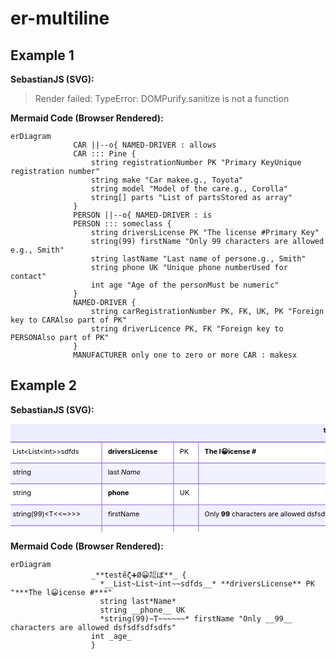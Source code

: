 # er-multiline

## Example 1

**SebastianJS (SVG):**

> Render failed: TypeError: DOMPurify.sanitize is not a function

**Mermaid Code (Browser Rendered):**

```mermaid
erDiagram
              CAR ||--o{ NAMED-DRIVER : allows
              CAR ::: Pine {
                  string registrationNumber PK "Primary KeyUnique registration number"
                  string make "Car makee.g., Toyota"
                  string model "Model of the care.g., Corolla"
                  string[] parts "List of partsStored as array"
              }
              PERSON ||--o{ NAMED-DRIVER : is
              PERSON ::: someclass {
                  string driversLicense PK "The license #Primary Key"
                  string(99) firstName "Only 99 characters are allowed  e.g., Smith"
                  string lastName "Last name of persone.g., Smith"
                  string phone UK "Unique phone numberUsed for contact"
                  int age "Age of the personMust be numeric"
              }
              NAMED-DRIVER {
                  string carRegistrationNumber PK, FK, UK, PK "Foreign key to CARAlso part of PK"
                  string driverLicence PK, FK "Foreign key to PERSONAlso part of PK"
              }
              MANUFACTURER only one to zero or more CAR : makesx
```

## Example 2

**SebastianJS (SVG):**

<svg id="graph" xmlns="http://www.w3.org/2000/svg" xmlns:xlink="http://www.w3.org/1999/xlink" class="erDiagram" style="max-width: 16138px;" viewBox="-681 -103 645 222" role="graphics-document document" aria-roledescription="er"><style>#graph{font-family:"trebuchet ms",verdana,arial,sans-serif;font-size:16px;fill:#333;}@keyframes edge-animation-frame{from{stroke-dashoffset:0;}}@keyframes dash{to{stroke-dashoffset:0;}}#graph .edge-animation-slow{stroke-dasharray:9,5!important;stroke-dashoffset:900;animation:dash 50s linear infinite;stroke-linecap:round;}#graph .edge-animation-fast{stroke-dasharray:9,5!important;stroke-dashoffset:900;animation:dash 20s linear infinite;stroke-linecap:round;}#graph .error-icon{fill:#552222;}#graph .error-text{fill:#552222;stroke:#552222;}#graph .edge-thickness-normal{stroke-width:1px;}#graph .edge-thickness-thick{stroke-width:3.5px;}#graph .edge-pattern-solid{stroke-dasharray:0;}#graph .edge-thickness-invisible{stroke-width:0;fill:none;}#graph .edge-pattern-dashed{stroke-dasharray:3;}#graph .edge-pattern-dotted{stroke-dasharray:2;}#graph .marker{fill:#333333;stroke:#333333;}#graph .marker.cross{stroke:#333333;}#graph svg{font-family:"trebuchet ms",verdana,arial,sans-serif;font-size:16px;}#graph p{margin:0;}#graph .entityBox{fill:#ECECFF;stroke:#9370DB;}#graph .relationshipLabelBox{fill:hsl(80, 100%, 96.2745098039%);opacity:0.7;background-color:hsl(80, 100%, 96.2745098039%);}#graph .relationshipLabelBox rect{opacity:0.5;}#graph .labelBkg{background-color:rgba(248.6666666666, 255, 235.9999999999, 0.5);}#graph .edgeLabel .label{fill:#9370DB;font-size:14px;}#graph .label{font-family:"trebuchet ms",verdana,arial,sans-serif;color:#333;}#graph .edge-pattern-dashed{stroke-dasharray:8,8;}#graph .node rect,#graph .node circle,#graph .node ellipse,#graph .node polygon{fill:#ECECFF;stroke:#9370DB;stroke-width:1px;}#graph .relationshipLine{stroke:#333333;stroke-width:1;fill:none;}#graph .marker{fill:none!important;stroke:#333333!important;stroke-width:1;}#graph :root{--mermaid-font-family:"trebuchet ms",verdana,arial,sans-serif;}</style><g><defs><marker id="graph_er-onlyOneStart" class="marker onlyOne er" refX="0" refY="9" markerWidth="18" markerHeight="18" orient="auto"><path d="M9,0 L9,18 M15,0 L15,18"/></marker></defs><defs><marker id="graph_er-onlyOneEnd" class="marker onlyOne er" refX="18" refY="9" markerWidth="18" markerHeight="18" orient="auto"><path d="M3,0 L3,18 M9,0 L9,18"/></marker></defs><defs><marker id="graph_er-zeroOrOneStart" class="marker zeroOrOne er" refX="0" refY="9" markerWidth="30" markerHeight="18" orient="auto"><circle fill="white" cx="21" cy="9" r="6"/><path d="M9,0 L9,18"/></marker></defs><defs><marker id="graph_er-zeroOrOneEnd" class="marker zeroOrOne er" refX="30" refY="9" markerWidth="30" markerHeight="18" orient="auto"><circle fill="white" cx="9" cy="9" r="6"/><path d="M21,0 L21,18"/></marker></defs><defs><marker id="graph_er-oneOrMoreStart" class="marker oneOrMore er" refX="18" refY="18" markerWidth="45" markerHeight="36" orient="auto"><path d="M0,18 Q 18,0 36,18 Q 18,36 0,18 M42,9 L42,27"/></marker></defs><defs><marker id="graph_er-oneOrMoreEnd" class="marker oneOrMore er" refX="27" refY="18" markerWidth="45" markerHeight="36" orient="auto"><path d="M3,9 L3,27 M9,18 Q27,0 45,18 Q27,36 9,18"/></marker></defs><defs><marker id="graph_er-zeroOrMoreStart" class="marker zeroOrMore er" refX="18" refY="18" markerWidth="57" markerHeight="36" orient="auto"><circle fill="white" cx="48" cy="18" r="6"/><path d="M0,18 Q18,0 36,18 Q18,36 0,18"/></marker></defs><defs><marker id="graph_er-zeroOrMoreEnd" class="marker zeroOrMore er" refX="39" refY="18" markerWidth="57" markerHeight="36" orient="auto"><circle fill="white" cx="9" cy="18" r="6"/><path d="M21,18 Q39,0 57,18 Q39,36 21,18"/></marker></defs><g class="root"><g class="clusters"/><g class="edgePaths"/><g class="edgeLabels"/><g class="nodes"><g class="node default " id="entity-_**testẽζ➕Ø😀㌕ぼ**_-0" transform="translate(13, 20)"><g style=""><path d="M-702 -128.25 L702 -128.25 L702 128.25 L-702 128.25" stroke="none" stroke-width="0" fill="#ECECFF"/><path d="M-702 -128.25 C-204.9478680775419 -128.25, 292.1042638449162 -128.25, 702 -128.25 M-702 -128.25 C-378.82154093684966 -128.25, -55.643081873699316 -128.25, 702 -128.25 M702 -128.25 C702 -45.63708744683251, 702 36.97582510633498, 702 128.25 M702 -128.25 C702 -47.50442294471766, 702 33.24115411056468, 702 128.25 M702 128.25 C147.29969572052232 128.25, -407.40060855895535 128.25, -702 128.25 M702 128.25 C305.0125920115518 128.25, -91.97481597689637 128.25, -702 128.25 M-702 128.25 C-702 50.51311199294297, -702 -27.223776014114065, -702 -128.25 M-702 128.25 C-702 45.51147051060411, -702 -37.227058978791774, -702 -128.25" stroke="#9370DB" stroke-width="1.3" fill="none" stroke-dasharray="0 0"/></g><g style="" class="row-rect-odd"><path d="M-702 -85.5 L702 -85.5 L702 -42.75 L-702 -42.75" stroke="none" stroke-width="0" fill="hsl(240, 100%, 100%)"/><path d="M-702 -85.5 C-318.23593571603965 -85.5, 65.5281285679207 -85.5, 702 -85.5 M-702 -85.5 C-177.73833102637582 -85.5, 346.52333794724836 -85.5, 702 -85.5 M702 -85.5 C702 -72.14077516966893, 702 -58.78155033933787, 702 -42.75 M702 -85.5 C702 -75.03433292085937, 702 -64.56866584171874, 702 -42.75 M702 -42.75 C219.82788920255643 -42.75, -262.34422159488713 -42.75, -702 -42.75 M702 -42.75 C341.1324053906716 -42.75, -19.735189218656842 -42.75, -702 -42.75 M-702 -42.75 C-702 -55.86280750915993, -702 -68.97561501831986, -702 -85.5 M-702 -42.75 C-702 -52.35771363408948, -702 -61.96542726817896, -702 -85.5" stroke="#9370DB" stroke-width="1.3" fill="none" stroke-dasharray="0 0"/></g><g style="" class="row-rect-even"><path d="M-702 -42.75 L702 -42.75 L702 0 L-702 0" stroke="none" stroke-width="0" fill="hsl(240, 100%, 97.2745098039%)"/><path d="M-702 -42.75 C-141.4383856930018 -42.75, 419.1232286139964 -42.75, 702 -42.75 M-702 -42.75 C-213.22011666199734 -42.75, 275.5597666760053 -42.75, 702 -42.75 M702 -42.75 C702 -29.200065229614893, 702 -15.650130459229786, 702 0 M702 -42.75 C702 -28.062987326739822, 702 -13.375974653479645, 702 0 M702 0 C172.25369787502234 0, -357.4926042499553 0, -702 0 M702 0 C395.1079355772351 0, 88.21587115447016 0, -702 0 M-702 0 C-702 -12.93829361999793, -702 -25.87658723999586, -702 -42.75 M-702 0 C-702 -12.04210493544129, -702 -24.08420987088258, -702 -42.75" stroke="#9370DB" stroke-width="1.3" fill="none" stroke-dasharray="0 0"/></g><g style="" class="row-rect-odd"><path d="M-702 0 L702 0 L702 42.75 L-702 42.75" stroke="none" stroke-width="0" fill="hsl(240, 100%, 100%)"/><path d="M-702 0 C-183.9264428501158 0, 334.1471142997684 0, 702 0 M-702 0 C-214.79333056699903 0, 272.41333886600194 0, 702 0 M702 0 C702 10.214469531953565, 702 20.42893906390713, 702 42.75 M702 0 C702 15.263319907337346, 702 30.52663981467469, 702 42.75 M702 42.75 C227.52271132594927 42.75, -246.95457734810145 42.75, -702 42.75 M702 42.75 C245.38665478591975 42.75, -211.2266904281605 42.75, -702 42.75 M-702 42.75 C-702 26.129497133028135, -702 9.50899426605627, -702 0 M-702 42.75 C-702 25.71718028585834, -702 8.684360571716681, -702 0" stroke="#9370DB" stroke-width="1.3" fill="none" stroke-dasharray="0 0"/></g><g style="" class="row-rect-even"><path d="M-702 42.75 L702 42.75 L702 85.5 L-702 85.5" stroke="none" stroke-width="0" fill="hsl(240, 100%, 97.2745098039%)"/><path d="M-702 42.75 C-418.3441312658324 42.75, -134.6882625316648 42.75, 702 42.75 M-702 42.75 C-420.7861477467154 42.75, -139.57229549343083 42.75, 702 42.75 M702 42.75 C702 58.17624071270118, 702 73.60248142540236, 702 85.5 M702 42.75 C702 59.29517414006408, 702 75.84034828012815, 702 85.5 M702 85.5 C415.3918832727291 85.5, 128.7837665454582 85.5, -702 85.5 M702 85.5 C393.23830460854134 85.5, 84.47660921708268 85.5, -702 85.5 M-702 85.5 C-702 71.84169858067006, -702 58.18339716134011, -702 42.75 M-702 85.5 C-702 72.8842209347019, -702 60.26844186940379, -702 42.75" stroke="#9370DB" stroke-width="1.3" fill="none" stroke-dasharray="0 0"/></g><g style="" class="row-rect-odd"><path d="M-702 85.5 L702 85.5 L702 128.25 L-702 128.25" stroke="none" stroke-width="0" fill="hsl(240, 100%, 100%)"/><path d="M-702 85.5 C-397.5214659506512 85.5, -93.04293190130238 85.5, 702 85.5 M-702 85.5 C-416.3164013582044 85.5, -130.63280271640883 85.5, 702 85.5 M702 85.5 C702 101.21910928542138, 702 116.93821857084276, 702 128.25 M702 85.5 C702 102.06819385575697, 702 118.63638771151395, 702 128.25 M702 128.25 C335.7702751888418 128.25, -30.459449622316356 128.25, -702 128.25 M702 128.25 C310.0689774690257 128.25, -81.8620450619486 128.25, -702 128.25 M-702 128.25 C-702 111.2029390899378, -702 94.1558781798756, -702 85.5 M-702 128.25 C-702 113.58615282621781, -702 98.92230565243563, -702 85.5" stroke="#9370DB" stroke-width="1.3" fill="none" stroke-dasharray="0 0"/></g><g class="label name" transform="translate(-53, -118.875)" style=""><g><rect class="background" style="stroke: none"/></g><text y="-10.1" style=""><tspan class="text-outer-tspan" x="0" y="-0.1em" dy="1.1em"><tspan font-style="normal" class="text-inner-tspan" font-weight="bold">testẽζ➕Ø😀㌕ぼ</tspan></tspan></text></g><g class="label attribute-type" transform="translate(-689.5, -76.125)" style=""><g><rect class="background" style="stroke: none"/></g><text y="-10.1" style=""><tspan class="text-outer-tspan" x="0" y="-0.1em" dy="1.1em">List&lt;List&lt;int&gt;&gt;sdfds</tspan></text></g><g class="label attribute-name" transform="translate(-494.5, -76.125)" style=""><g><rect class="background" style="stroke: none"/></g><text y="-10.1" style=""><tspan class="text-outer-tspan" x="0" y="-0.1em" dy="1.1em"><tspan font-style="normal" class="text-inner-tspan" font-weight="bold">driversLicense</tspan></tspan></text></g><g class="label attribute-keys" transform="translate(-347.5, -76.125)" style=""><g><rect class="background" style="stroke: none"/></g><text y="-10.1" style=""><tspan class="text-outer-tspan" x="0" y="-0.1em" dy="1.1em"><tspan font-style="normal" class="text-inner-tspan" font-weight="normal">PK</tspan></tspan></text></g><g class="label attribute-comment" transform="translate(-296.5, -76.125)" style=""><g><rect class="background" style="stroke: none"/></g><text y="-10.1" style=""><tspan class="text-outer-tspan" x="0" y="-0.1em" dy="1.1em"><tspan font-style="normal" class="text-inner-tspan" font-weight="bold">The</tspan><tspan font-style="normal" class="text-inner-tspan" font-weight="bold"> l😀icense</tspan><tspan font-style="normal" class="text-inner-tspan" font-weight="bold"> #</tspan></tspan></text></g><g class="label attribute-type" transform="translate(-689.5, -33.375)" style=""><g><rect class="background" style="stroke: none"/></g><text y="-10.1" style=""><tspan class="text-outer-tspan" x="0" y="-0.1em" dy="1.1em"><tspan font-style="normal" class="text-inner-tspan" font-weight="normal">string</tspan></tspan></text></g><g class="label attribute-name" transform="translate(-494.5, -33.375)" style=""><g><rect class="background" style="stroke: none"/></g><text y="-10.1" style=""><tspan class="text-outer-tspan" x="0" y="-0.1em" dy="1.1em"><tspan font-style="normal" class="text-inner-tspan" font-weight="normal">last</tspan><tspan font-style="italic" class="text-inner-tspan" font-weight="normal"> Name</tspan></tspan></text></g><g class="label attribute-keys" transform="translate(-347.5, -33.375)" style=""><g><rect class="background" style="stroke: none"/></g><text y="-10.1" style=""><tspan class="text-outer-tspan" x="0" y="-0.1em" dy="1.1em"/></text></g><g class="label attribute-comment" transform="translate(-296.5, -33.375)" style=""><g><rect class="background" style="stroke: none"/></g><text y="-10.1" style=""><tspan class="text-outer-tspan" x="0" y="-0.1em" dy="1.1em"/></text></g><g class="label attribute-type" transform="translate(-689.5, 9.375)" style=""><g><rect class="background" style="stroke: none"/></g><text y="-10.1" style=""><tspan class="text-outer-tspan" x="0" y="-0.1em" dy="1.1em"><tspan font-style="normal" class="text-inner-tspan" font-weight="normal">string</tspan></tspan></text></g><g class="label attribute-name" transform="translate(-494.5, 9.375)" style=""><g><rect class="background" style="stroke: none"/></g><text y="-10.1" style=""><tspan class="text-outer-tspan" x="0" y="-0.1em" dy="1.1em"><tspan font-style="normal" class="text-inner-tspan" font-weight="bold">phone</tspan></tspan></text></g><g class="label attribute-keys" transform="translate(-347.5, 9.375)" style=""><g><rect class="background" style="stroke: none"/></g><text y="-10.1" style=""><tspan class="text-outer-tspan" x="0" y="-0.1em" dy="1.1em"><tspan font-style="normal" class="text-inner-tspan" font-weight="normal">UK</tspan></tspan></text></g><g class="label attribute-comment" transform="translate(-296.5, 9.375)" style=""><g><rect class="background" style="stroke: none"/></g><text y="-10.1" style=""><tspan class="text-outer-tspan" x="0" y="-0.1em" dy="1.1em"/></text></g><g class="label attribute-type" transform="translate(-689.5, 52.125)" style=""><g><rect class="background" style="stroke: none"/></g><text y="-10.1" style=""><tspan class="text-outer-tspan" x="0" y="-0.1em" dy="1.1em">string(99)&lt;T&lt;&lt;~&gt;&gt;&gt;</tspan></text></g><g class="label attribute-name" transform="translate(-494.5, 52.125)" style=""><g><rect class="background" style="stroke: none"/></g><text y="-10.1" style=""><tspan class="text-outer-tspan" x="0" y="-0.1em" dy="1.1em"><tspan font-style="normal" class="text-inner-tspan" font-weight="normal">firstName</tspan></tspan></text></g><g class="label attribute-keys" transform="translate(-347.5, 52.125)" style=""><g><rect class="background" style="stroke: none"/></g><text y="-10.1" style=""><tspan class="text-outer-tspan" x="0" y="-0.1em" dy="1.1em"/></text></g><g class="label attribute-comment" transform="translate(-296.5, 52.125)" style=""><g><rect class="background" style="stroke: none"/></g><text y="-10.1" style=""><tspan class="text-outer-tspan" x="0" y="-0.1em" dy="1.1em"><tspan font-style="normal" class="text-inner-tspan" font-weight="normal">Only</tspan><tspan font-style="normal" class="text-inner-tspan" font-weight="bold"> 99</tspan><tspan font-style="normal" class="text-inner-tspan" font-weight="normal"> characters</tspan><tspan font-style="normal" class="text-inner-tspan" font-weight="normal"> are</tspan><tspan font-style="normal" class="text-inner-tspan" font-weight="normal"> allowed</tspan><tspan font-style="normal" class="text-inner-tspan" font-weight="normal"> dsfsdfsdfsdfs</tspan></tspan></text></g><g class="label attribute-type" transform="translate(-689.5, 94.875)" style=""><g><rect class="background" style="stroke: none"/></g><text y="-10.1" style=""><tspan class="text-outer-tspan" x="0" y="-0.1em" dy="1.1em"><tspan font-style="normal" class="text-inner-tspan" font-weight="normal">int</tspan></tspan></text></g><g class="label attribute-name" transform="translate(-494.5, 94.875)" style=""><g><rect class="background" style="stroke: none"/></g><text y="-10.1" style=""><tspan class="text-outer-tspan" x="0" y="-0.1em" dy="1.1em"><tspan font-style="italic" class="text-inner-tspan" font-weight="normal">age</tspan></tspan></text></g><g class="label attribute-keys" transform="translate(-347.5, 94.875)" style=""><g><rect class="background" style="stroke: none"/></g><text y="-10.1" style=""><tspan class="text-outer-tspan" x="0" y="-0.1em" dy="1.1em"/></text></g><g class="label attribute-comment" transform="translate(-296.5, 94.875)" style=""><g><rect class="background" style="stroke: none"/></g><text y="-10.1" style=""><tspan class="text-outer-tspan" x="0" y="-0.1em" dy="1.1em"/></text></g><g class="divider"><path d="M-702 -85.5 C-193.21706015275566 -85.5, 315.5658796944887 -85.5, 702 -85.5 M-702 -85.5 C-272.8931772181691 -85.5, 156.21364556366177 -85.5, 702 -85.5" stroke="#9370DB" stroke-width="1.3" fill="none" stroke-dasharray="0 0"/></g><g class="divider"><path d="M-507 -85.5 C-507 -33.6954295761033, -507 18.109140847793398, -507 128.25 M-507 -85.5 C-507 -28.665635970765663, -507 28.168728058468673, -507 128.25" stroke="#9370DB" stroke-width="1.3" fill="none" stroke-dasharray="0 0"/></g><g class="divider"><path d="M-360 -85.5 C-360 -29.155384663711324, -360 27.189230672577352, -360 128.25 M-360 -85.5 C-360 -0.022243561050970584, -360 85.45551287789806, -360 128.25" stroke="#9370DB" stroke-width="1.3" fill="none" stroke-dasharray="0 0"/></g><g class="divider"><path d="M-309 -85.5 C-309 -2.521781782587041, -309 80.45643643482592, -309 128.25 M-309 -85.5 C-309 -35.15973678947918, -309 15.180526421041634, -309 128.25" stroke="#9370DB" stroke-width="1.3" fill="none" stroke-dasharray="0 0"/></g><g class="divider"><path d="M-702 -85.5 C-278.2304669647422 -85.5, 145.53906607051556 -85.5, 702 -85.5 M-702 -85.5 C-336.4122694566963 -85.5, 29.175461086607356 -85.5, 702 -85.5" stroke="#9370DB" stroke-width="1.3" fill="none" stroke-dasharray="0 0"/></g></g></g></g></g></svg>

**Mermaid Code (Browser Rendered):**

```mermaid
erDiagram
                  _**testẽζ➕Ø😀㌕ぼ**_ {
                    *__List~List~int~~sdfds__* **driversLicense** PK "***The l😀icense #***"
                    string last*Name*
                    string __phone__ UK
                    *string(99)~T~~~~~~* firstName "Only __99__ characters are allowed dsfsdfsdfsdfs"
                  int _age_
                  }
```

